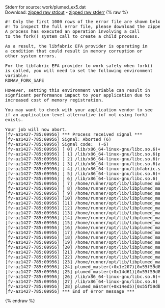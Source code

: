 Stderr for source:  work/plumed_ex5.dat   
Download: [zipped raw stdout](plumed_ex5.dat.plumed_master.stdout.txt.zip) - [zipped raw stderr](plumed_ex5.dat.plumed_master.stderr.txt.zip) 
{% raw %}
<pre>
#! Only the first 1000 rows of the error file are shown below
#! To inspect the full error file, please download the zipped raw stderr file above
A process has executed an operation involving a call
to the fork() system call to create a child process.

As a result, the libfabric EFA provider is operating in
a condition that could result in memory corruption or
other system errors.

For the libfabric EFA provider to work safely when fork()
is called, you will need to set the following environment
variable:
RDMAV_FORK_SAFE

However, setting this environment variable can result in
signficant performance impact to your application due to
increased cost of memory registration.

You may want to check with your application vendor to see
if an application-level alternative (of not using fork)
exists.

Your job will now abort.
[fv-az1427-785:09956] *** Process received signal ***
[fv-az1427-785:09956] Signal: Aborted (6)
[fv-az1427-785:09956] Signal code:  (-6)
[fv-az1427-785:09956] [ 0] /lib/x86_64-linux-gnu/libc.so.6(+0x42520)[0x7fbf2c642520]
[fv-az1427-785:09956] [ 1] /lib/x86_64-linux-gnu/libc.so.6(pthread_kill+0x12c)[0x7fbf2c6969fc]
[fv-az1427-785:09956] [ 2] /lib/x86_64-linux-gnu/libc.so.6(raise+0x16)[0x7fbf2c642476]
[fv-az1427-785:09956] [ 3] /lib/x86_64-linux-gnu/libc.so.6(abort+0xd3)[0x7fbf2c6287f3]
[fv-az1427-785:09956] [ 4] /lib/x86_64-linux-gnu/libfabric.so.1(+0x76b4e)[0x7fbf15360b4e]
[fv-az1427-785:09956] [ 5] /lib/x86_64-linux-gnu/libc.so.6(+0xeaf48)[0x7fbf2c6eaf48]
[fv-az1427-785:09956] [ 6] /lib/x86_64-linux-gnu/libc.so.6(__libc_fork+0x71)[0x7fbf2c6ea711]
[fv-az1427-785:09956] [ 7] /home/runner/opt/lib/libplumed_masterKernel.so(_ZN4PLMD10SubprocessC2ERKNSt7__cxx1112basic_stringIcSt11char_traitsIcESaIcEEE+0xc1)[0x7fbf2dd60ff1]
[fv-az1427-785:09956] [ 8] /home/runner/opt/lib/libplumed_masterKernel.so(_ZN4PLMD14GenericMolInfo15interpretSymbolERKNSt7__cxx1112basic_stringIcSt11char_traitsIcESaIcEEERSt6vectorINS_10AtomNumberESaISA_EE+0x162b)[0x7fbf2d64547b]
[fv-az1427-785:09956] [ 9] /home/runner/opt/lib/libplumed_masterKernel.so(_ZN4PLMD15ActionAtomistic17interpretAtomListERSt6vectorINSt7__cxx1112basic_stringIcSt11char_traitsIcESaIcEEESaIS7_EERKS1_IPNS_5ValueESaISC_EEPNS_6ActionERS1_INS_10AtomNumberESaISJ_EE+0x6c1)[0x7fbf2d5cda71]
[fv-az1427-785:09956] [10] /home/runner/opt/lib/libplumed_masterKernel.so(_ZN4PLMD15ActionAtomistic13parseAtomListERKNSt7__cxx1112basic_stringIcSt11char_traitsIcESaIcEEEiRSt6vectorINS_10AtomNumberESaISA_EE+0x10d)[0x7fbf2d5cefed]
[fv-az1427-785:09956] [11] /home/runner/opt/lib/libplumed_masterKernel.so(_ZN4PLMD7generic14WholeMoleculesC1ERKNS_13ActionOptionsE+0x251)[0x7fbf2d848bd1]
[fv-az1427-785:09956] [12] /home/runner/opt/lib/libplumed_masterKernel.so(_ZN4PLMD18ActionRegistrationINS_7generic14WholeMoleculesEE6createERKNS_13ActionOptionsE+0x27)[0x7fbf2d84b277]
[fv-az1427-785:09956] [13] /home/runner/opt/lib/libplumed_masterKernel.so(_ZN4PLMD14ActionRegister6createERKSt6vectorIPvSaIS2_EERKNS_13ActionOptionsE+0x383)[0x7fbf2d5d2253]
[fv-az1427-785:09956] [14] /home/runner/opt/lib/libplumed_masterKernel.so(_ZN4PLMD10PlumedMain14readInputWordsERKSt6vectorINSt7__cxx1112basic_stringIcSt11char_traitsIcESaIcEEESaIS7_EERKb+0x2da)[0x7fbf2d658a0a]
[fv-az1427-785:09956] [15] /home/runner/opt/lib/libplumed_masterKernel.so(_ZN4PLMD10PlumedMain13readInputFileERNS_5IFileE+0x5c)[0x7fbf2d6591bc]
[fv-az1427-785:09956] [16] /home/runner/opt/lib/libplumed_masterKernel.so(_ZN4PLMD10PlumedMain13readInputFileERKNSt7__cxx1112basic_stringIcSt11char_traitsIcESaIcEEE+0x9f)[0x7fbf2d65e8cf]
[fv-az1427-785:09956] [17] /home/runner/opt/lib/libplumed_masterKernel.so(_ZN4PLMD10PlumedMain4initEv+0xb6a)[0x7fbf2d65f4aa]
[fv-az1427-785:09956] [18] /home/runner/opt/lib/libplumed_masterKernel.so(_ZN4PLMD10PlumedMain3cmdESt17basic_string_viewIcSt11char_traitsIcEERKNS_11TypesafePtrE+0x29bf)[0x7fbf2d66244f]
[fv-az1427-785:09956] [19] /home/runner/opt/lib/libplumed_masterKernel.so(_ZN4PLMD7cltools6DriverIdE4mainEP8_IO_FILES4_RNS_12CommunicatorE+0x2b2a)[0x7fbf2d34ebba]
[fv-az1427-785:09956] [20] /home/runner/opt/lib/libplumed_masterKernel.so(_ZN4PLMD10CLToolMain3runEiPPcP8_IO_FILES4_RNS_12CommunicatorE+0x7d2)[0x7fbf2d614912]
[fv-az1427-785:09956] [21] /home/runner/opt/lib/libplumed_masterKernel.so(_ZN4PLMD10CLToolMain3cmdESt17basic_string_viewIcSt11char_traitsIcEERKNS_11TypesafePtrE+0x53e)[0x7fbf2d61737e]
[fv-az1427-785:09956] [22] /home/runner/opt/lib/libplumed_masterKernel.so(_ZN4PLMD10PlumedMain3cmdESt17basic_string_viewIcSt11char_traitsIcEERKNS_11TypesafePtrE+0x12d4)[0x7fbf2d660d64]
[fv-az1427-785:09956] [23] /home/runner/opt/lib/libplumed_masterKernel.so(+0x86a441)[0x7fbf2d66a441]
[fv-az1427-785:09956] [24] plumed_master(+0x1e207)[0x55f59d8ea207]
[fv-az1427-785:09956] [25] plumed_master(+0x14d61)[0x55f59d8e0d61]
[fv-az1427-785:09956] [26] /lib/x86_64-linux-gnu/libc.so.6(+0x29d90)[0x7fbf2c629d90]
[fv-az1427-785:09956] [27] /lib/x86_64-linux-gnu/libc.so.6(__libc_start_main+0x80)[0x7fbf2c629e40]
[fv-az1427-785:09956] [28] plumed_master(+0x14ed5)[0x55f59d8e0ed5]
[fv-az1427-785:09956] *** End of error message ***
</pre>
{% endraw %}
